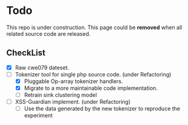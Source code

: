 # Todo

This repo is under construction. This page could be **removed** when all related source code are released.

## CheckList

- [x] Raw cwe079 dateset.
- [ ] Tokenizer tool for single php source code. (under Refactoring)
  - [x] Pluggable Op-array tokenizer handlers.
  - [x] Migrate to a more maintainable code implementation.
  - [ ] Retrain sink clustering model
- [ ] XSS-Guardian implement. (under Refactoring)
  - [ ] Use the data generated by the new tokenizer to reproduce the experiment
